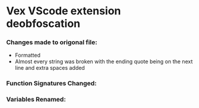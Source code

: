 # Vex VScode extension deobfoscation

### Changes made to origonal file:

* Formatted
* Almost every string was broken with the ending quote being on the next line and extra spaces added

### Function Signatures Changed:

### Variables Renamed:
